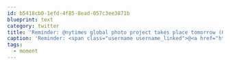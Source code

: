 ```yaml
---
id: b5418cb0-1efd-4f85-8ead-057c3ee3871b
blueprint: text
category: twitter
title: 'Reminder: @nytimes global photo project takes place tomorrow (8AM PST) http://nyti.ms/cyEHzs #moment'
caption: 'Reminder: <span class="username username_linked">@<a href="https://twitter.com/nytimes" title="The New York Times">nytimes</a></span> global photo project takes place tomorrow (8AM PST) http://nyti.ms/cyEHzs <span class="hashtag hashtag_local">#<a href="http://tweettemp.darylchymko.ca/?tag=moment">moment</a>'
tags:
  - moment
---
```

